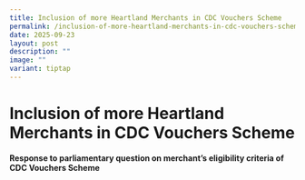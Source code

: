 ```yaml
---
title: Inclusion of more Heartland Merchants in CDC Vouchers Scheme
permalink: /inclusion-of-more-heartland-merchants-in-cdc-vouchers-scheme/
date: 2025-09-23
layout: post
description: ""
image: ""
variant: tiptap
---
```

<h1><strong>Inclusion of more Heartland Merchants in CDC Vouchers Scheme</strong></h1>
<p><strong>Response to parliamentary question on merchant’s eligibility criteria of CDC Vouchers Scheme</strong>
</p>
<p></p>